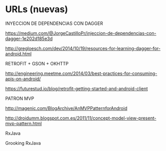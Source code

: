 # URLs (nuevas)

INYECCION DE DEPENDENCIAS CON DAGGER

https://medium.com/@JorgeCastilloPr/injeccion-de-dependencias-con-dagger-1e202d185e3d

http://gregloesch.com/dev/2014/10/19/resources-for-learning-dagger-for-android.html

RETROFIT + GSON + OKHTTP

http://engineering.meetme.com/2014/03/best-practices-for-consuming-apis-on-android/

https://futurestud.io/blog/retrofit-getting-started-and-android-client

PATRON MVP

http://magenic.com/BlogArchive/AnMVPPatternforAndroid

http://droidumm.blogspot.com.es/2011/11/concept-model-view-present-mvp-pattern.html

RxJava

Grooking RxJava
